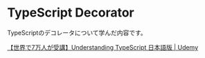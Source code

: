 # TypeScript Decorator

TypeScriptのデコレータについて学んだ内容です。

[【世界で7万人が受講】Understanding TypeScript 日本語版 | Udemy](https://www.udemy.com/course/understanding-typescript-jp/?couponCode=FISCAL24)
